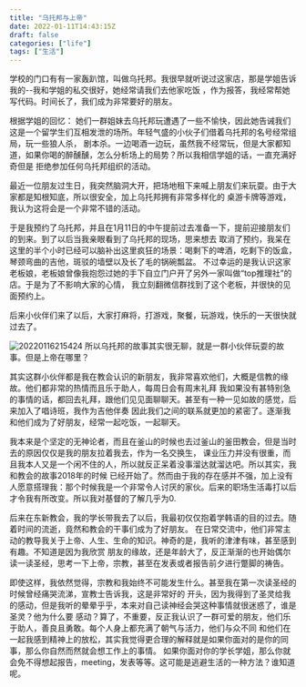 ```yaml
---
title: "乌托邦与上帝"
date: 2022-01-11T14:43:15Z
draft: false
categories: ["life"]
tags: ["生活"]
---
```


学校的门口有有一家轰趴馆，叫做乌托邦。我很早就听说过这家店，那是学姐告诉我的--我和学姐的私交很好，她经常请我们去他家吃饭
，作为报答，我经常帮她写代码。时间长了，我们成为非常要好的朋友。

根据学姐的回忆：
她们一群姐妹去乌托邦玩遭遇了一些不愉快，因此她告诫我们这是一个留学生们互相发泄的场所。年轻气盛的小伙子们借着乌托邦的名号经常组局，玩一些狼人杀，
剧本杀。一边喝酒一边玩，虽然我不经常玩，但是大家都知道，如果你喝的醉醺醺，怎么分析场上的局势？所以我相信学姐的话，一直充满好奇但是
拒绝参加任何乌托邦组织的活动。

最近一位朋友过生日，我突然脑洞大开，把场地租下来喊上朋友们来玩耍。由于大家都是知根知底，所以很安全，加上乌托邦拥有非常多样化的
桌游卡牌等游戏，我认为这将会是一个非常不错的活动。

于是我预约了乌托邦，并且在1月11日的中午提前过去准备一下，提前迎接朋友们的到来。到了以后当我亲眼看到了乌托邦的现场，思来想去
取消了预约，我呆在这里的半个小时已经可以脑补出这里疯狂的场景：喝剩下的啤酒，吃剩下的饭盒，琴颈弯曲的吉他，斑驳的墙壁以及长了毛的锅碗瓢盆。
不过幸运的是我认识这家老板娘，老板娘曾像我抱怨过她的手下自立门户开了另外一家叫做“top推理社”的店。于是为了不影响大家的心情，
我立刻翻微信群找到了这个老板，并很快的见面预约上。

后来小伙伴们来了以后，大家打麻将，打游戏，聚餐，玩游戏，快乐的一天很快就过去了。

![20220116215424](https://raw.githubusercontent.com/Gzk738/vps_picgo/master/images/20220116215424.png)
所以乌托邦的故事其实很无聊，就是一群小伙伴玩耍的故事。但是上帝在哪里？

其实这群小伙伴都是我在教会认识的新朋友，我非常喜欢他们，大概是信教的缘故。他们都非常的热情而且乐于助人，每周日会有周末礼拜
我如果没有甚特别急的事情的话，都回去礼拜，跟他们见见面聊聊天。甚至有一种一见如故的感觉，后来加入了唱诗班，我作为吉他伴奏
因此我们之间的联系就更加的紧密了。逐渐我和他们成为了好朋友，经常一起吃饭，一起聊天。

我本来是个坚定的无神论者，而且在釜山的时候也去过釜山的釜田教会，但是当时去的原因仅仅是我的朋友拉着我去，作为一名交换生，
课业压力并没有很重，而且我本人又是一个闲不住的人，所以就反正呆着没事溜达就溜达吧。所以其实，我和教会的故事2018年的时候
已经开始了。然而由于我的存在感并不强，加上没有人愿意搭理我：那个时候我是一个非常令人讨厌的家伙。后来的职场生活毒打以后
才令我有所改变。所以我对基督的了解几乎为0.

后来在东新教会，我的学长带我去了以后，我最初仅仅抱着学韩语的目的过去。随着时间的流逝，竟然和教会的干事们成为了好朋友。
在日常交流中，他们非常主动的教导我关于上帝、人生、生命的知识。神奇的是，我听的津津有味，甚至感到有趣。不知道是因为我欣赏
朋友的缘故，还是年龄大了，反正渐渐的也开始偶尔读一读圣经，思考一下上帝，宗教，甚至在发表或者报告前夕进行蹩脚的祷告。

即使这样，我依然觉得，宗教和我始终不可能发生什么。甚至我在第一次读圣经的时候曾经痛哭流涕，宣教士告诉我，这是非常好的
开头，因为我得到了圣灵给我的感动，但是我听的晕晕乎乎，本来对自己读神经会哭这种事情就很迷惑了，谁是圣灵？他为什么要
感动？算了，不重要，反正我认识了一群可爱的朋友，他们乐于助人，善良且勇敢。每个人身上都充满了朝气与活力，他们与众不同
和他们在一起我感到精神上的放松，其实我觉得更合理的解释就是如果你面对的是你的同事，那么你自然而然就会想工作上的事情。
如果你面对你的学长学姐，那么你就会免不得想起报告，meeting，发表等等。这可能是逃避生活的一种方法？谁知道呢。

